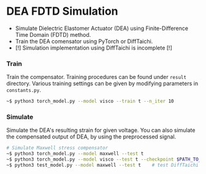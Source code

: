 # DEA FDTD Simulation

- Simulate Dielectric Elastomer Actuator (DEA) using Finite-Difference Time Domain (FDTD) method.
- Train the DEA comensator using PyTorch or DiffTaichi.
- [!] Simulation implementation using DiffTaichi is incomplete [!]

### Train

Train the compensator. Training procedures can be found under `result` directory. Various training settings can be given by modifying parameters in `constants.py`.

```bash
~$ python3 torch_model.py --model visco --train t --n_iter 10
```
### Simulate

Simulate the DEA's resulting strain for given voltage. You can also simulate the compensated output of DEA, by using the preprocessed signal.

```bash
# Simulate Maxwell stress compensator
~$ python3 torch_model.py --model maxwell --test t
~$ python3 torch_model.py --model visco --test t --checkpoint $PATH_TO_PRETRAINED_MODEL
~$ python3 test_model.py --model maxwell --test t    # test DiffTaichi implementation
```

